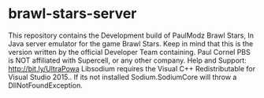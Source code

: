 # brawl-stars-server
This repository contains the Development build of PaulModz Brawl Stars, In Java server emulator for the game Brawl Stars. Keep in mind that this is the version written by the official Developer Team containing. Paul Cornel PBS is NOT affiliated with Supercell, or any other company. Help and Support: http://bit.ly/UltraPowa Libsodium requires the Visual C++ Redistributable for Visual Studio 2015.. If its not installed Sodium.SodiumCore will throw a DllNotFoundException.
